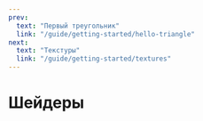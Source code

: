 ```yaml
---
prev:
  text: "Первый треугольник"
  link: "/guide/getting-started/hello-triangle"
next:
  text: "Текстуры"
  link: "/guide/getting-started/textures"
---
```


# Шейдеры
